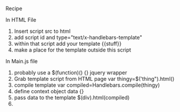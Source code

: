 Recipe

In HTML File
1. Insert script src to html
2. add script id and type="text/x-handlebars-template"
3. within that script add your template {{stuff}}
4. make a place for the template outside this script

In Main.js file
1. probably use a $(function)() {} jquery wrapper
2. Grab template script from HTML page var thingy=$('thing").html()
3. compile template var compiled=Handlebars.compile(thingy)
4. define context object data {}
5. pass data to the template $(div).html(compiled)
6.